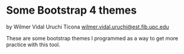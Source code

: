 # Some Bootstrap 4 themes
by Wilmer Vidal Uruchi Ticona wilmer.vidal.uruchi@est.fib.upc.edu

These are some bootstrap themes I programmed as a way to get more practice with this tool.
